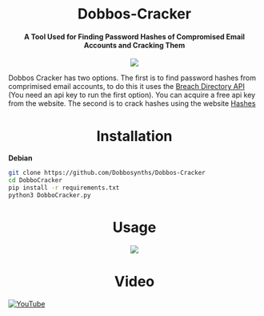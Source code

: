 <h1 align="center">Dobbos-Cracker</h1>

<h4 align="center">A Tool Used for Finding Password Hashes of Compromised Email Accounts and Cracking Them</h4>

<p align="center"><img src="https://imgur.com/QWTSmxr.jpg"></p>

Dobbos Cracker has two options. The first is to find password hashes from comprimised email accounts, to do this it uses the [Breach Directory API](https://rapidapi.com/rohan-patra/api/breachdirectory) (You need an api key to run the first option). You can acquire a free api key from the website. The second is to crack hashes using the website [Hashes](https://hashes.com/en/decrypt/hash)

<h1 align="center">Installation</h1>

**Debian**

```bash
git clone https://github.com/Dobbosynths/Dobbos-Cracker
cd DobboCracker
pip install -r requirements.txt
python3 DobboCracker.py
```

<h1 align="center">Usage</h1>
<p align="center"><img src="https://i.imgur.com/kphlB7O.jpeg"></p>

<h1 align="center">Video</h1>

[![YouTube](https://i.imgur.com/oRkKgjT.png)](https://www.youtube.com/watch?v=HRuydiN1eoc)
